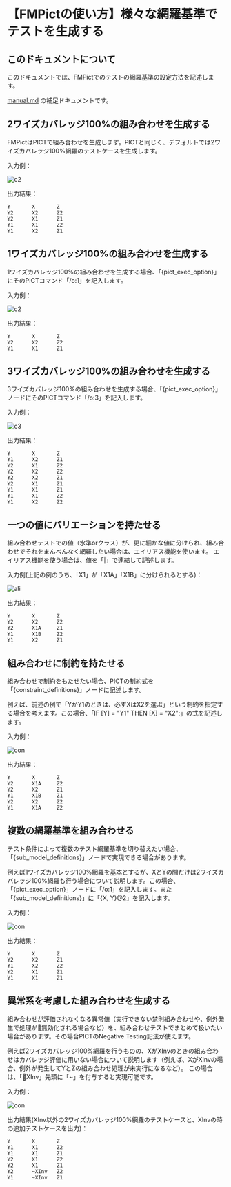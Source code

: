# 【FMPictの使い方】様々な網羅基準でテストを生成する

## このドキュメントについて

このドキュメントでは、FMPictでのテストの網羅基準の設定方法を記述します。

[manual.md](manual.md) の補足ドキュメントです。

## 2ワイズカバレッジ100%の組み合わせを生成する

FMPictはPICTで組み合わせを生成します。PICTと同じく、デフォルトでは2ワイズカバレッジ100%網羅のテストケースを生成します。

入力例：

![c2](image/combinational_2.png)

出力結果：

```
Y       X       Z
Y2      X2      Z2
Y2      X1      Z1
Y1      X1      Z2
Y1      X2      Z1
```

## 1ワイズカバレッジ100%の組み合わせを生成する

1ワイズカバレッジ100%の組み合わせを生成する場合、「{pict_exec_option}」にそのPICTコマンド「/o:1」を記入します。

入力例：

![c2](image/combinational_1.png)

出力結果：

```
Y       X       Z
Y2      X2      Z2
Y1      X1      Z1
```

## 3ワイズカバレッジ100%の組み合わせを生成する

3ワイズカバレッジ100%の組み合わせを生成する場合、「{pict_exec_option}」ノードにそのPICTコマンド「/o:3」を記入します。

入力例：

![c3](image/combinational_3.png)

出力結果：

```
Y       X       Z
Y1      X2      Z1
Y2      X1      Z2
Y2      X2      Z2
Y2      X2      Z1
Y2      X1      Z1
Y1      X1      Z1
Y1      X1      Z2
Y1      X2      Z2
```

## 一つの値にバリエーションを持たせる

組み合わせテストでの値（水準orクラス）が、更に細かな値に分けられ、組み合わせでそれをまんべんなく網羅したい場合は、エイリアス機能を使います。
エイリアス機能を使う場合は、値を「|」で連結して記述します。

入力例(上記の例のうち、「X1」が「X1A」「X1B」に分けられるとする)：

![ali](image/combinational_ali.png)

出力結果：

```
Y       X       Z
Y2      X2      Z2
Y2      X1A     Z1
Y1      X1B     Z2
Y1      X2      Z1
```

## 組み合わせに制約を持たせる

組み合わせで制約をもたせたい場合、PICTの制約式を「{constraint_definitions}」ノードに記述します。

例えば、前述の例で「YがY1のときは、必ずXはX2を選ぶ」という制約を指定する場合を考えます。この場合、「IF [Y] = "Y1" THEN [X] = "X2";」の式を記述します。

入力例：

![con](image/combinational_cn.png)

出力結果：

```
Y       X       Z
Y2      X1A     Z2
Y2      X2      Z1
Y1      X1B     Z1
Y2      X2      Z2
Y1      X1A     Z2
```

## 複数の網羅基準を組み合わせる

テスト条件によって複数のテスト網羅基準を切り替えたい場合、「{sub_model_definitions}」ノードで実現できる場合があります。

例えば1ワイズカバレッジ100%網羅を基本とするが、XとYの間だけは2ワイズカバレッジ100%網羅も行う場合について説明します。この場合、「{pict_exec_option}」ノードに「/o:1」を記入します。また「{sub_model_definitions}」に「{X, Y}@2」を記入します。

入力例：

![con](image/combinational_m.png)

出力結果：

```
Y       X       Z
Y2      X2      Z1
Y1      X2      Z2
Y2      X1      Z1
Y1      X1      Z1
```

## 異常系を考慮した組み合わせを生成する

組み合わせが評価されなくなる異常値（実行できない禁則組み合わせや、例外発生で処理が無効化される場合など）を、組み合わせテストでまとめて扱いたい場合があります。その場合PICTのNegative Testing記法が使えます。

例えば2ワイズカバレッジ100%網羅を行うものの、XがXInvのときの組み合わせはカバレッジ評価に用いない場合について説明します（例えば、XがXInvの場合、例外が発生してYとZの組み合わせ処理が未実行になるなど）。
この場合は、「XInv」先頭に「~」を付与すると実現可能です。

入力例：

![con](image/combinational_nt.png)

出力結果(XInv以外の2ワイズカバレッジ100%網羅のテストケースと、XInvの時の追加テストケースを出力)：

```
Y       X       Z
Y1      X1      Z2
Y1      X1      Z1
Y2      X1      Z2
Y2      X1      Z1
Y2      ~XInv   Z2
Y1      ~XInv   Z1
```


